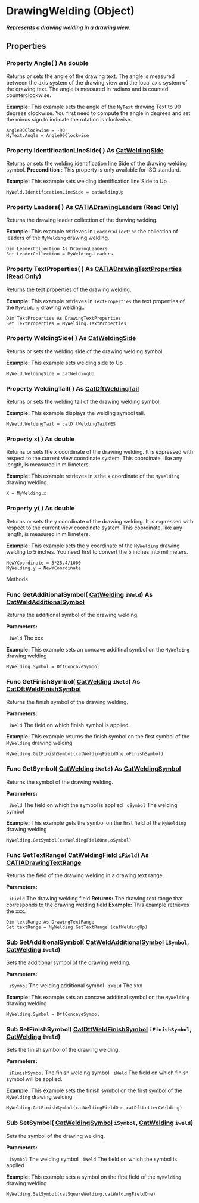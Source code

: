 # DrawingWelding (Object)

**_Represents a drawing welding in a drawing view._**

## Properties

### Property **Angle**( ) As double

Returns or sets the angle of the drawing text. The angle is measured between the axis system of the drawing view and the local axis system of the drawing text. The angle is measured in radians and is counted counterclockwise.

**Example:**      This example sets the angle of the `MyText` drawing Text to 90 degrees clockwise. You first need to compute the angle in degrees and set the minus sign to indicate the rotation is clockwise.

```VBScript
Angle90Clockwise = -90
MyText.Angle = Angle90Clockwise

```

### Property **IdentificationLineSide**( ) As [CatWeldingSide](../DraftingInterfaces/enum_CatWeldingSide_40476.md)

Returns or sets the welding identification line Side of the drawing welding symbol.
**Precondition** : This property is only available for ISO standard.

**Example:**      This example sets welding identification line Side to Up .

```VBScript
MyWeld.IdentificationLineSide = catWeldingUp

```

### Property **Leaders**( ) As [CATIADrawingLeaders](../DraftingInterfaces/interface_DrawingLeaders_41600.md) (Read Only)

Returns the drawing leader collection of the drawing welding.

**Example:**      This example retrieves in `LeaderCollection` the collection of leaders of the `MyWelding` drawing welding.

```VBScript
Dim LeaderCollection As DrawingLeaders
Set LeaderCollection = MyWelding.Leaders

```

### Property **TextProperties**( ) As [CATIADrawingTextProperties](../DraftingInterfaces/interface_DrawingTextProperties_95874.md) (Read Only)

Returns the text properties of the drawing welding.

**Example:**      This example retrieves in `TextProperties` the text properties of the `MyWelding` drawing welding..

```VBScript
Dim TextProperties As DrawingTextProperties
Set TextProperties = MyWelding.TextProperties

```

### Property **WeldingSide**( ) As [CatWeldingSide](../DraftingInterfaces/enum_CatWeldingSide_40476.md)

Returns or sets the welding side of the drawing welding symbol.

**Example:**      This example sets welding side to Up .

```VBScript
MyWeld.WeldingSide = catWeldingUp

```

### Property **WeldingTail**( ) As [CatDftWeldingTail](../DraftingInterfaces/enum_CatDftWeldingTail_59332.md)

Returns or sets the welding tail of the drawing welding symbol.

**Example:**      This example displays the welding symbol tail.

```VBScript
MyWeld.WeldingTail = catDftWeldingTailYES

```

### Property **x**( ) As double

Returns or sets the x coordinate of the drawing welding. It is expressed with respect to the current view coordinate system. This coordinate, like any length, is measured in millimeters.

**Example:**      This example retrieves in `X` the x coordinate of the `MyWelding` drawing welding.

```VBScript
X = MyWelding.x

```

### Property **y**( ) As double

Returns or sets the y coordinate of the drawing welding. It is expressed with respect to the current view coordinate system. This coordinate, like any length, is measured in millimeters.

**Example:**      This example sets the y coordinate of the `MyWelding` drawing welding to 5 inches. You need first to convert the 5 inches into millmeters.

```VBScript
NewYCoordinate = 5*25.4/1000
MyWelding.y = NewYCoordinate

```

Methods

### Func **GetAdditionalSymbol**( [CatWelding](../DraftingInterfaces/enum_CatWelding_21280.md)  `iWeld`) As [CatWeldAdditionalSymbol](../DraftingInterfaces/enum_CatWeldAdditionalSymbol_110811.md)

Returns the additional symbol of the drawing welding.

**Parameters:**

` iWeld`      The xxx

**Example:**      This example sets an concave additinal symbol on the `MyWelding` drawing welding

```VBScript
MyWelding.Symbol = DftConcaveSymbol

```

### Func **GetFinishSymbol**( [CatWelding](../DraftingInterfaces/enum_CatWelding_21280.md)  `iWeld`) As [CatDftWeldFinishSymbol](../DraftingInterfaces/enum_CatDftWeldFinishSymbol_100666.md)

Returns the finish symbol of the drawing welding.

**Parameters:**

` iWeld`      The field on which finish symbol is applied.

**Example:**      This example returns the finish symbol on the first symbol of the `MyWelding` drawing welding

```VBScript
MyWelding.GetFinishSymbol(catWeldingFieldOne,oFinishSymbol)

```

### Func **GetSymbol**( [CatWelding](../DraftingInterfaces/enum_CatWelding_21280.md)  `iWeld`) As [CatWeldingSymbol](../DraftingInterfaces/enum_CatWeldingSymbol_54418.md)

Returns the symbol of the drawing welding.

**Parameters:**

` iWeld`      The field on which the symbol is applied
` oSymbol`      The welding symbol

**Example:**      This example gets the symbol on the first field of the `MyWelding` drawing welding

```VBScript
MyWelding.GetSymbol(catWeldingFieldOne,oSymbol)

```

### Func **GetTextRange**( [CatWeldingField](../DraftingInterfaces/enum_CatWeldingField_46220.md)  `iField`) As [CATIADrawingTextRange](../DraftingInterfaces/interface_DrawingTextRange_54024.md)

Returns the field of the drawing welding in a drawing text range.

**Parameters:**

` iField`      The drawing welding field
**Returns:**      The drawing text range that corresponds to the drawing welding field  **Example:**      This example retrieves the xxx.

```VBScript
Dim textRange As DrawingTextRange
Set textRange = MyWelding.GetTextRange (catWeldingUp)

```

### Sub **SetAdditionalSymbol**( [CatWeldAdditionalSymbol](../DraftingInterfaces/enum_CatWeldAdditionalSymbol_110811.md)  `iSymbol`,  [CatWelding](../DraftingInterfaces/enum_CatWelding_21280.md)  `iweld`)

Sets the additional symbol of the drawing welding.

**Parameters:**

` iSymbol`      The welding additional symbol
` iWeld`      The xxx

**Example:**      This example sets an concave additinal symbol on the `MyWelding` drawing welding

```VBScript
MyWelding.Symbol = DftConcaveSymbol

```

### Sub **SetFinishSymbol**( [CatDftWeldFinishSymbol](../DraftingInterfaces/enum_CatDftWeldFinishSymbol_100666.md)  `iFinishSymbol`,  [CatWelding](../DraftingInterfaces/enum_CatWelding_21280.md)  `iWeld`)

Sets the finish symbol of the drawing welding.

**Parameters:**

` iFinishSymbol`      The finish welding symbol
` iWeld`      The field on which finish symbol will be applied.

**Example:**      This example sets the finish symbol on the first symbol of the `MyWelding` drawing welding

```VBScript
MyWelding.GetFinishSymbol(catWeldingFieldOne,catDftLetterCWelding)

```

### Sub **SetSymbol**( [CatWeldingSymbol](../DraftingInterfaces/enum_CatWeldingSymbol_54418.md)  `iSymbol`,  [CatWelding](../DraftingInterfaces/enum_CatWelding_21280.md)  `iweld`)

Sets the symbol of the drawing welding.

**Parameters:**

` iSymbol`      The welding symbol
` iWeld`      The field on which the symbol is applied

**Example:**      This example sets a symbol on the first field of the `MyWelding` drawing welding

```VBScript
MyWelding.SetSymbol(catSquareWelding,catWeldingFieldOne)

```